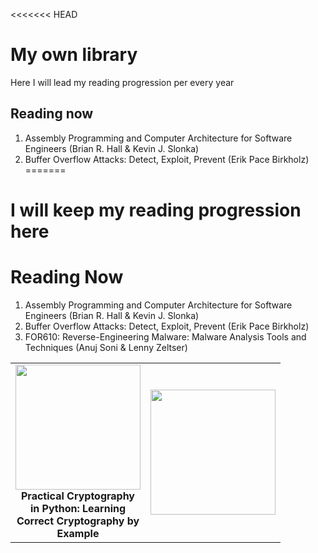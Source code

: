 <<<<<<< HEAD
# My own library
Here I will lead my reading progression per every year

## Reading now

1. Assembly Programming and Computer Architecture for Software Engineers (Brian R. Hall & Kevin J. Slonka)
2. Buffer Overflow Attacks: Detect, Exploit, Prevent (Erik Pace Birkholz)
=======
# I will keep my reading progression here

# Reading Now

1. Assembly Programming and Computer Architecture for Software Engineers (Brian R. Hall & Kevin J. Slonka)
2. Buffer Overflow Attacks: Detect, Exploit, Prevent (Erik Pace Birkholz)
3. FOR610: Reverse-Engineering Malware: Malware Analysis Tools and Techniques (Anuj Soni & Lenny Zeltser)

<table>
  <tr>
      <td align="center" width="200">
        <a href="https://www.amazon.com/Practical-Cryptography-Python-Learning-Correct/dp/1484248996">
          <img  src="https://raw.githubusercontent.com/YWxtYXoK/MyOwnLibrary/main/resources/PracticalCrypto.svg" width="200" height="200" />
        </a>
      <b>Practical Cryptography in Python: Learning Correct Cryptography by Example</b>
      </td>
      <td>
        <a href="https://www.amazon.com/Practical-Cryptography-Python-Learning-Correct/dp/1484248996">
          <img  src="https://github.com/YWxtYXoK/MyOwnLibrary/blob/main/resources/SeriousCryptography.png" width="200" height="200" />
        </a>
      </td>
  </tr>
</table>  
